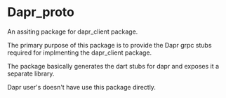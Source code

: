 # Dapr_proto

An assiting package for dapr_client package.

The primary purpose of this package is to provide the Dapr grpc stubs required for implmenting the dapr_client package.

The package basically generates the dart stubs for dapr and exposes it a separate library.

Dapr user's doesn't have use this package directly.